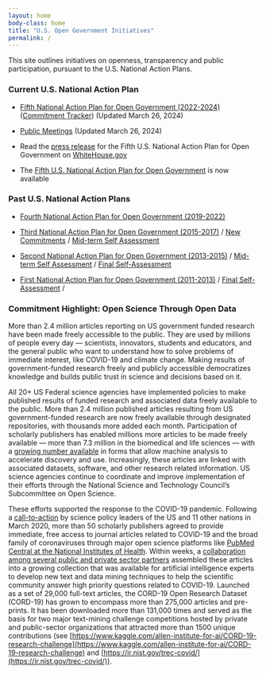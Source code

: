 ```yaml
---
layout: home
body-class: home
title: "U.S. Open Government Initiatives"
permalink: /
---
```


This site outlines initiatives on openness, transparency and public participation, pursuant to the U.S. National Action Plans. 

### Current U.S. National Action Plan

* [Fifth National Action Plan for Open Government (2022-2024)](/national-action-plan/5/) ([Commitment Tracker](/national-action-plan/5/commitments/)) (Updated March 26, 2024)

* [Public Meetings](/national-action-plan/5/schedule-of-open-govt-public-meetings/) (Updated March 26, 2024)

* Read the [press release](https://www.whitehouse.gov/ostp/news-updates/2022/12/28/white-house-releases-fifth-open-government-national-action-plan-to-advance-a-more-inclusive-responsive-and-accountable-government/) for the Fifth U.S. National Action Plan for Open Government on [WhiteHouse.gov](https://www.whitehouse.gov/ostp/news-updates/2022/12/28/white-house-releases-fifth-open-government-national-action-plan-to-advance-a-more-inclusive-responsive-and-accountable-government/)

* The [Fifth U.S. National Action Plan for Open Government](/national-action-plan/5/) is now available

### Past U.S. National Action Plans

* [Fourth National Action Plan for Open Government (2019-2022)](/assets/files/NAP4-fourth-open-government-national-action-plan.pdf)

* [Third National Action Plan for Open Government (2015-2017)](/assets/files/final_us_open_government_national_action_plan_3_0.pdf) / [New Commitments](/assets/files/new_nap_commitments_final.pdf) / [Mid-term Self Assessment](/assets/files/nap_3_self_assessment_final.pdf)

* [Second National Action Plan for Open Government (2013-2015)](/assets/files/NAP2.pdf) / [Mid-term Self Assessment](/assets/files/NAP2SA-mid.pdf) / [Final Self-Assessment](/assets/files/NAP2SA.pdf)

* [First National Action Plan for Open Government (2011-2013)](/assets/files/NAP1.pdf) / [Final Self-Assessment](/assets/files/NAP1SA.pdf) / 


### Commitment Highlight: Open Science Through Open Data

More than 2.4 million articles reporting on US government funded research have been made freely accessible to the public. They are used by millions of people every day — scientists, innovators, students and educators, and the general public who want to understand how to solve problems of immediate interest, like COVID-19 and climate change. Making results of government-funded research freely and publicly accessible democratizes knowledge and builds public trust in science and decisions based on it.

All 20+ US Federal science agencies have implemented policies to make published results of funded research and associated data freely available to the public.  More than 2.4 million published articles resulting from US government-funded research are now freely available through designated repositories, with thousands more added each month.  Participation of scholarly publishers has enabled millions more articles to be made freely available — more than 7.3 million in the biomedical and life sciences — with a [growing number available](https://www.ncbi.nlm.nih.gov/pmc/) in forms that allow machine analysis to accelerate discovery and use.  Increasingly, these articles are linked with associated datasets, software, and other research related information.  US science agencies continue to coordinate and improve implementation of their efforts through the National Science and Technology Council’s Subcommittee on Open Science.  

These efforts supported the response to the COVID-19 pandemic.  Following a [call-to-action](https://go.usa.gov/xMnKp) by science policy leaders of the US and 11 other nations in March 2020, more than 50 scholarly publishers agreed to provide immediate, free access to journal articles related to COVID-19 and the broad family of coronaviruses through major open science platforms like [PubMed Central at the National Institutes of Health](https://www.ncbi.nlm.nih.gov/pmc/about/covid-19/).  Within weeks, a [collaboration among several public and private sector partners](https://cset.georgetown.edu/publication/covid-19-open-research-dataset-cord-19/) assembled these articles into a growing collection that was available for artificial intelligence experts to develop new text and data mining techniques to help the scientific community answer high priority questions related to COVID-19.  Launched as a set of 29,000 full-text articles, the CORD-19 Open Research Dataset (CORD-19) has grown to encompass more than 275,000 articles and pre-prints. It has been downloaded more than 131,000 times and served as the basis for two major text-mining challenge competitions hosted by private and public-sector organizations that attracted more than 1500 unique contributions (see [https://www.kaggle.com/allen-institute-for-ai/CORD-19-research-challenge](https://www.kaggle.com/allen-institute-for-ai/CORD-19-research-challenge) and [https://ir.nist.gov/trec-covid/](https://ir.nist.gov/trec-covid/)).
